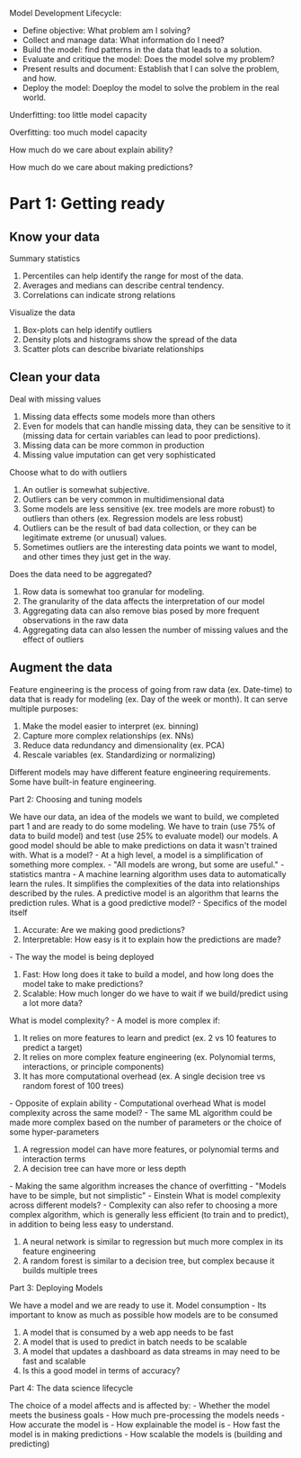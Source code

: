 Model Development Lifecycle:
- Define objective: What problem am I solving?
- Collect and manage data: What information do I need?
- Build the model: find patterns in the data that leads to a solution.
- Evaluate and critique the model: Does the model solve my problem?
- Present results and document: Establish that I can solve the problem, and how.
- Deploy the model: Doeploy the model to solve the problem in the real world.

Underfitting: too little model capacity

Overfitting: too much model capacity

How much do we care about explain ability?

How much do we care about making predictions?

<h1>Part 1: Getting ready</h1>
<h2>Know your data</h2>
Summary statistics
<ol>
  <li>Percentiles can help identify the range for most of the data. </li>
  <li>Averages and medians can describe central tendency. </li>
  <li>Correlations can indicate strong relations </li>
</ol>
Visualize the data
<ol>
  <li>Box-plots can help identify outliers </li>
  <li>Density plots and histograms show the spread of the data </li>
  <li>Scatter plots can describe bivariate relationships </li>
</ol>
<h2>Clean your data</h2>
Deal with missing values
<ol>
  <li>Missing data effects some models more than others </li>
  <li>Even for models that can handle missing data, they can be sensitive to it (missing data for certain variables can lead to poor predictions).</li>
  <li>Missing data can be more common in production </li>
  <li>Missing value imputation can get very sophisticated </li>
</ol>
Choose what to do with outliers
<ol>
  <li>An outlier is somewhat subjective. </li>
  <li>Outliers can be very common in multidimensional data </li>
  <li>Some models are less sensitive (ex. tree models are more robust) to outliers than others (ex. Regression models are less robust) </li>
  <li>Outliers can be the result of bad data collection, or they can be legitimate extreme (or unusual) values. </li>
  <li>Sometimes outliers are the interesting data points we want to model, and other times they just get in the way. </li>
</ol>
Does the data need to be aggregated?
<ol>
  <li>Row data is somewhat too granular for modeling. </li>
  <li>The granularity of the data affects the interpretation of our model </li>
  <li>Aggregating data can also remove bias posed by more frequent observations in the raw data </li>
  <li>Aggregating data can also lessen the number of missing values and the effect of outliers </li>
</ol>
<h2>Augment the data</h2>
Feature engineering is the process of going from raw data (ex. Date-time) to data that is ready for modeling (ex. Day of the week or month). It can serve multiple purposes:
<ol>
  <li>Make the model easier to interpret (ex. binning) </li>
  <li>Capture more complex relationships (ex. NNs) </li>
  <li>Reduce data redundancy and dimensionality (ex. PCA) </li>
  <li>Rescale variables (ex. Standardizing or normalizing) </li>
</ol>
Different models may have different feature engineering requirements. Some have built-in feature engineering.



<p>Part 2: Choosing and tuning models</p>
We have our data, an idea of the models we want to build, we completed part 1 and are ready to do some modeling. We have to train (use 75% of data to build model) and test (use 25% to evaluate model) our models. A good model should be able to make predictions on data it wasn't trained with.
What is a model?
-	At a high level, a model is a simplification of something more complex.
-	"All models are wrong, but some are useful." - statistics mantra
-	A machine learning algorithm uses data to automatically learn the rules. It simplifies the complexities of the data into relationships described by the rules. A predictive model is an algorithm that learns the prediction rules.
What is a good predictive model?
-	Specifics of the model itself
<ol>
  <li>Accurate: Are we making good predictions? </li>
  <li>Interpretable: How easy is it to explain how the predictions are made? </li>
</ol>
-	The way the model is being deployed
<ol>
  <li>Fast: How long does it take to build a model, and how long does the model take to make predictions?  </li>
  <li>Scalable: How much longer do we have to wait if we build/predict using a lot more data? </li>
</ol>
What is model complexity?
-	A model is more complex if:
<ol>
  <li>It relies on more features to learn and predict (ex. 2 vs 10 features to predict a target) </li>
  <li>It relies on more complex feature engineering (ex. Polynomial terms, interactions, or principle components) </li>
  <li>It has more computational overhead (ex. A single decision tree vs random forest of 100 trees) </li>
</ol>
-	Opposite of explain ability
-	Computational overhead
What is model complexity across the same model?
-	The same ML algorithm could be made more complex based on the number of parameters or the choice of some hyper-parameters
<ol>
  <li>A regression model can have more features, or polynomial terms and interaction terms </li>
  <li>A decision tree can have more or less depth </li>
</ol>
-	Making the same algorithm increases the chance of overfitting
-	"Models have to be simple, but not simplistic" - Einstein
What is model complexity across different models?
-	Complexity can also refer to choosing a more complex algorithm, which is generally less efficient (to train and to predict), in addition to being less easy to understand.
<ol>
  <li>A neural network is similar to regression but much more complex in its feature engineering </li>
  <li>A random forest is similar to a decision tree, but complex because it builds multiple trees </li>
</ol>



<p>Part 3: Deploying Models</p>
We have a model and we are ready to use it.
Model consumption
-	Its important to know as much as possible how models are to be consumed
<ol>
  <li>A model that is consumed by a web app needs to be fast </li>
  <li>A model that is used to predict in batch needs to be scalable </li>
  <li>A model that updates a dashboard as data streams in may need to be fast and scalable </li>
  <li>Is this a good model in terms of accuracy? </li>
</ol>



<p>Part 4: The data science lifecycle</p>
The choice of a model affects and is affected by:
-	Whether the model meets the business goals
-	How much pre-processing the models needs
-	How accurate the model is
-	How explainable the model is
-	How fast the model is in making predictions
-	How scalable the models is (building and predicting)
